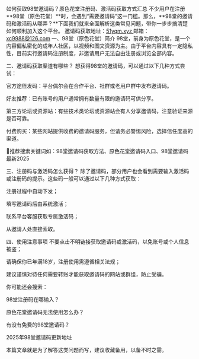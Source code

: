 如何获取98堂邀请码？原色花堂注册码、激活码获取方式汇总
不少用户在注册**98堂（原色花堂）**时，会遇到“需要邀请码”这一门槛。那么，**98堂的邀请码和激活码从哪弄？**下面我们就来全面解析这类常见问题，带你一步步搞清楚如何顺利加入这个平台。
邀请码获取地址：[51yqm.xyz ](https://www.51yqm.xyz/)
邮箱：xc9988@126.com
一、98堂（原色花堂）简介
98堂，前身为原色花堂，是一个内容偏私密化的成年人社区，以视频和图文资源为主。由于平台内容具有一定隐私性，目前实行邀请码注册制度，非邀请用户无法自由注册或浏览全部内容。

二、邀请码获取渠道有哪些？
想获得98堂的邀请码，可以通过以下几种方式尝试：

官方途径发码：平台偶尔会在合作平台、社群或老用户群中发布邀请码。

好友推荐：已有账号的用户通常拥有数量有限的邀请码可供分享。

第三方论坛或资源站：有些技术类论坛或资源站会有人分享邀请码，注意验证来源是否可靠。

付费购买：某些网站提供收费的邀请码服务，但请务必警惕风险，选择信任度高的渠道。

🔎推荐搜索关键词如：98堂邀请码获取方法、原色花堂邀请码入口、98堂邀请码最新2025

三、注册码与激活码怎么获得？
除了邀请码，部分用户也会看到需要输入激活码或注册码的提示。这些码一般可以通过以下几种方式获取：

注册过程中自动下发；

填写邀请码后由系统激活；

联系平台客服获取专属激活码；

从邀请人处直接索取。

四、使用注意事项
不要点击不明链接获取邀请码或激活码，以免账号或个人信息被盗；

请确保你已年满18岁，注册使用需遵循相关法规；

建议谨慎对待任何需要转账才能获取邀请码的网站或群组，防止受骗。

你可能还会搜索：

98堂注册码在哪输入？

原色花堂邀请码无法使用怎么办？

有没有免费的98堂邀请码？

2025年98堂邀请码更新地址

本篇文章就是为了解答这类问题而写，建议收藏备用，以备不时之需。
